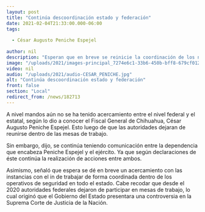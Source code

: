 ```yaml
---
layout: post
title: "Continúa descoordinación estado y federación"
date: 2021-02-04T21:33:00.000-06:00
tags:
  
  - César Augusto Peniche Espejel
  
author: nil
description: "Esperan que en breve se reinicie la coordinación de los niveles en materia de seguridad."
image: "/uploads/2021/images-principal_7274e6c1-33b6-450b-bff8-679cf012541c.jpeg.crdownload"
video: nil
audio: "/uploads/2021/audio-CESAR_PENICHE.jpg"
alt: "Continúa descoordinación estado y federación"
front: false
section: "Local"
redirect_from: /news/182713
---
```


A nivel mandos aún no se ha tenido acercamiento entre el nivel federal y el estatal, según lo dio a conocer el Fiscal General de Chihuahua, César Augusto Peniche Espejel. Esto luego de que las autoridades dejaran de reunirse dentro de las mesas de trabajo.

Sin embargo, dijo, se continúa teniendo comunicación entre la dependencia que encabeza Peniche Espejel y el ejército. Ya que según declaraciones de éste continúa la realización de acciones entre ambos.

Asimismo, señaló que espera se dé en breve un acercamiento con las instancias con el in de trabajar de forma coordinada dentro de los operativos de seguridad en todo el estado. Cabe recodar que desde el 2020 autoridades federales dejaron de participar en mesas de trabajo, lo cual originó que el Gobierno del Estado presentara una controversia en la Suprema Corte de Justicia de la Nación.